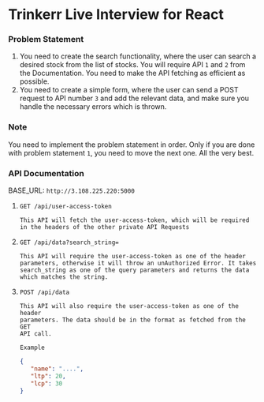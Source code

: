 # Trinkerr Live Interview for React

### Problem Statement
1. You need to create the search functionality, where the user can search a desired stock from the list of stocks. You will require API `1` and `2` from the Documentation. You need to make the API fetching as efficient as possible.
2. You need to create a simple form, where the user can send a POST request to API number `3` and add the relevant data, and make sure you handle the necessary errors which is thrown.

### Note
You need to implement the problem statement in order. Only if you are done with problem statement `1`, you need to move the next one. All the very best.
### API Documentation

BASE_URL: `http://3.108.225.220:5000`

1. `GET /api/user-access-token`
    ```
    This API will fetch the user-access-token, which will be required
    in the headers of the other private API Requests
    ```
2. `GET /api/data?search_string=`
    ```
    This API will require the user-access-token as one of the header
    parameters, otherwise it will throw an unAuthorized Error. It takes
    search_string as one of the query parameters and returns the data
    which matches the string. 
    ```
3. `POST /api/data`
   ```
   This API will also require the user-access-token as one of the header
   parameters. The data should be in the format as fetched from the GET 
   API call. 
   ```
   `Example`
   ```json
   {
      "name": "....",
      "ltp": 20,
      "lcp": 30
   }
   ```
